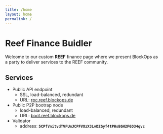 ```yaml
---
title: /home
layout: home
permalink: /
---
```


# Reef Finance Buidler

Welcome to our custom **REEF** finance page where we present BlockOps as a
party to deliver services to the REEF community.

## Services

* Public API endpoint
  * SSL, load-balanced, redundant
  * URL: [rpc.reef.blockops.de](https://rpc.reef.blockops.de)
* Public P2P bootrap node
  * load-balanced, redundant
  * URL: [boot.reef.blockops.de](https://boot.reef.blockops.de)
* Validator
  * address: **`5CPfVnitvdTVFUmJCPFV8zX3LvDZGyf4tPHsBGH2F6D34qvc`**
